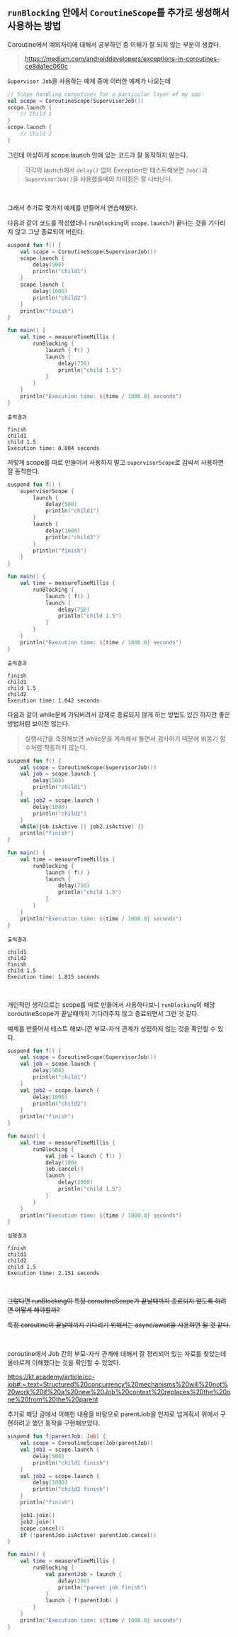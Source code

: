 ## `runBlocking` 안에서 `CoroutineScope`를 추가로 생성해서 사용하는 방법

Coroutine에서 예외처리에 대해서 공부하던 중 이해가 잘 되지 않는 부분이 생겼다.

> https://medium.com/androiddevelopers/exceptions-in-coroutines-ce8da1ec060c

`Supervisor Job`을 사용하는 예제 중에 이러한 예제가 나오는데 

```kotlin
// Scope handling coroutines for a particular layer of my app
val scope = CoroutineScope(SupervisorJob())
scope.launch {
    // Child 1
}
scope.launch {
    // Child 2
}
```

그런데 이상하게 scope.launch 안에 있는 코드가 잘 동작하지 않는다.

> 각각의 launch에서 `delay()` 없이 Exception만 테스트해보면 `Job()`과 `SupervisorJob()`을 사용했을때의 차이점은 잘 나타난다.

<br>

그래서 추가로 몇가지 예제를 만들어서 연습해봤다.

다음과 같이 코드를 작성했더니 `runBlocking`이 `scope.launch`가 끝나는 것을 기다리지 않고 그냥 종료되어 버린다.

```kotlin
suspend fun f() {
    val scope = CoroutineScope(SupervisorJob())
    scope.launch {
        delay(500)
        println("child1")
    }
    scope.launch {
        delay(1000)
        println("child2")
    }
    println("finish")
}

fun main() {
    val time = measureTimeMillis {
        runBlocking {
            launch { f() }
            launch {
                delay(750)
                println("child 1.5")
            }
        }
    }
    println("Execution time: ${time / 1000.0} seconds")
}
```

```
출력결과

finish
child1
child 1.5
Execution time: 0.804 seconds
```

저렇게 scope를 따로 만들어서 사용하지 말고 `supervisorScope`로 감싸서 사용하면 잘 동작한다.

```kotlin
suspend fun f() {
    supervisorScope {
        launch {
            delay(500)
            println("child1")
        }
        launch {
            delay(1000)
            println("child2")
        }
        println("finish")
    }
}

fun main() {
    val time = measureTimeMillis {
        runBlocking {
            launch { f() }
            launch {
                delay(750)
                println("child 1.5")
            }
        }
    }
    println("Execution time: ${time / 1000.0} seconds")
}
```

```
출력결과

finish
child1
child 1.5
child2
Execution time: 1.042 seconds
```

다음과 같이 while문에 가둬버려서 강제로 종료되지 않게 하는 방법도 있긴 하지만 좋은 방법처럼 보이진 않는다.

> 실행시간을 측정해보면 while문을 계속해서 돌면서 검사하기 때문에 비동기 함수처럼 작동하지 않는다.

```kotlin
suspend fun f() {
    val scope = CoroutineScope(SupervisorJob())
    val job = scope.launch {
        delay(500)
        println("child1")
    }
    val job2 = scope.launch {
        delay(1000)
        println("child2")
    }
    while(job.isActive || job2.isActive) {}
    println("finish")
}

fun main() {
    val time = measureTimeMillis {
        runBlocking {
            launch { f() }
            launch {
                delay(750)
                println("child 1.5")
            }
        }
    }
    println("Execution time: ${time / 1000.0} seconds")
}
```

```
출력결과

child1
child2
finish
child 1.5
Execution time: 1.815 seconds
```

<br>

개인적인 생각으로는 scope를 따로 만들어서 사용하다보니 `runBlocking`이 해당 coroutineScope가 끝날때까지 기다려주지 않고 종료되면서 그런 것 같다.

예제를 만들어서 테스트 해보니깐 부모-자식 관계가 성립하지 않는 것을 확인할 수 있다.

```kotlin
suspend fun f() {
    val scope = CoroutineScope(SupervisorJob())
    val job = scope.launch {
        delay(500)
        println("child1")
    }
    val job2 = scope.launch {
        delay(1000)
        println("child2")
    }
    println("finish")
}

fun main() {
    val time = measureTimeMillis {
        runBlocking {
            val job = launch { f() }
            delay(100)
            job.cancel()
            launch {
                delay(2000)
                println("child 1.5")
            }
        }
    }
    println("Execution time: ${time / 1000.0} seconds")
}
```
```
실행결과

finish
child1
child2
child 1.5
Execution time: 2.151 seconds
```

<br>

<del>그렇다면 runBlocking이 특정 coroutineScope가 끝날때까지 종료되지 않도록 하려면 어떻게 해야할까?

<del>특정 coroutine이 끝날때까지 기다리기 위해서는 async/await을 사용하면 될 것 같다.

<br>

coroutine에서 Job 간의 부모-자식 관계에 대해서 잘 정리되어 있는 자료를 찾았는데 올바르게 이해했다는 것을 확인할 수 있었다.

https://kt.academy/article/cc-job#:~:text=Structured%20concurrency%20mechanisms%20will%20not%20work%20if%20a%20new%20Job%20context%20replaces%20the%20one%20from%20the%20parent

추가로 해당 글에서 이해한 내용을 바탕으로 parentJob을 인자로 넘겨줘서 위에서 구현하려고 했던 동작을 구현해보았다.

```kotlin
suspend fun f(parentJob: Job) {
    val scope = CoroutineScope(Job(parentJob))
    val job1 = scope.launch {
        delay(500)
        println("child1 finish")
    }
    val job2 = scope.launch {
        delay(1000)
        println("child2 finish")
    }
    println("finish")

    job1.join()
    job2.join()
    scope.cancel()
    if (!parentJob.isActive) parentJob.cancel()
}

fun main() {
    val time = measureTimeMillis {
        runBlocking {
            val parentJob = launch {
                delay(300)
                println("parent job finish")
            }
            launch { f(parentJob) }
        }
    }
    println("Execution time: ${time / 1000.0} seconds")
}
```
